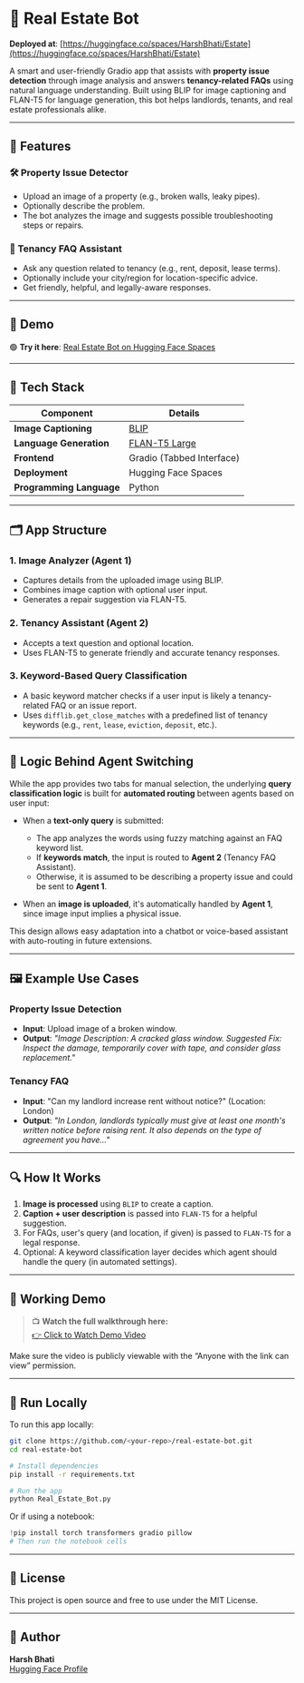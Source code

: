 # 🏡 Real Estate Bot

**Deployed at**: [https://huggingface.co/spaces/HarshBhati/Estate](https://huggingface.co/spaces/HarshBhati/Estate)

A smart and user-friendly Gradio app that assists with **property issue detection** through image analysis and answers **tenancy-related FAQs** using natural language understanding. Built using BLIP for image captioning and FLAN-T5 for language generation, this bot helps landlords, tenants, and real estate professionals alike.

---

## 🔧 Features

### 🛠 Property Issue Detector
- Upload an image of a property (e.g., broken walls, leaky pipes).
- Optionally describe the problem.
- The bot analyzes the image and suggests possible troubleshooting steps or repairs.

### 📘 Tenancy FAQ Assistant
- Ask any question related to tenancy (e.g., rent, deposit, lease terms).
- Optionally include your city/region for location-specific advice.
- Get friendly, helpful, and legally-aware responses.

---

## 🚀 Demo

🟢 **Try it here**: [Real Estate Bot on Hugging Face Spaces](https://huggingface.co/spaces/HarshBhati/Estate)

---

## 🧠 Tech Stack

| Component | Details |
|----------|---------|
| **Image Captioning** | [BLIP](https://huggingface.co/Salesforce/blip-image-captioning-base) |
| **Language Generation** | [FLAN-T5 Large](https://huggingface.co/google/flan-t5-large) |
| **Frontend** | Gradio (Tabbed Interface) |
| **Deployment** | Hugging Face Spaces |
| **Programming Language** | Python |

---

## 🗂️ App Structure

### 1. **Image Analyzer (Agent 1)**
- Captures details from the uploaded image using BLIP.
- Combines image caption with optional user input.
- Generates a repair suggestion via FLAN-T5.

### 2. **Tenancy Assistant (Agent 2)**
- Accepts a text question and optional location.
- Uses FLAN-T5 to generate friendly and accurate tenancy responses.

### 3. **Keyword-Based Query Classification**
- A basic keyword matcher checks if a user input is likely a tenancy-related FAQ or an issue report.
- Uses `difflib.get_close_matches` with a predefined list of tenancy keywords (e.g., `rent`, `lease`, `eviction`, `deposit`, etc.).

---

## 🤖 Logic Behind Agent Switching

While the app provides two tabs for manual selection, the underlying **query classification logic** is built for **automated routing** between agents based on user input:

- When a **text-only query** is submitted:
  - The app analyzes the words using fuzzy matching against an FAQ keyword list.
  - If **keywords match**, the input is routed to **Agent 2** (Tenancy FAQ Assistant).
  - Otherwise, it is assumed to be describing a property issue and could be sent to **Agent 1**.

- When an **image is uploaded**, it's automatically handled by **Agent 1**, since image input implies a physical issue.

This design allows easy adaptation into a chatbot or voice-based assistant with auto-routing in future extensions.

---

## 🖼 Example Use Cases

### Property Issue Detection
- **Input**: Upload image of a broken window.
- **Output**: _"Image Description: A cracked glass window. Suggested Fix: Inspect the damage, temporarily cover with tape, and consider glass replacement."_

### Tenancy FAQ
- **Input**: "Can my landlord increase rent without notice?" (Location: London)
- **Output**: _"In London, landlords typically must give at least one month's written notice before raising rent. It also depends on the type of agreement you have..."_

---

## 🔍 How It Works

1. **Image is processed** using `BLIP` to create a caption.
2. **Caption + user description** is passed into `FLAN-T5` for a helpful suggestion.
3. For FAQs, user's query (and location, if given) is passed to `FLAN-T5` for a legal response.
4. Optional: A keyword classification layer decides which agent should handle the query (in automated settings).

---

## 🎥 Working Demo

> 📺 **Watch the full walkthrough here:**  
[👉 Click to Watch Demo Video](https://drive.google.com/file/d/1T9PB6TW7fCGEDY4Xlch9fSK5jeDImRVe/view?usp=sharing)

Make sure the video is publicly viewable with the “Anyone with the link can view” permission.

---

## 🧪 Run Locally

To run this app locally:

```bash
git clone https://github.com/<your-repo>/real-estate-bot.git
cd real-estate-bot

# Install dependencies
pip install -r requirements.txt

# Run the app
python Real_Estate_Bot.py
```

Or if using a notebook:

```python
!pip install torch transformers gradio pillow
# Then run the notebook cells
```

---

## 📜 License

This project is open source and free to use under the MIT License.

---

## 👤 Author

**Harsh Bhati**  
[Hugging Face Profile](https://huggingface.co/HarshBhati)

